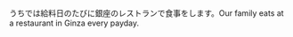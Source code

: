 <tr><td>うちでは給料日のたびに銀座のレストランで食事をします。<td><tr><tr><td>Our family eats at a restaurant in Ginza every payday.<td><tr></table>

